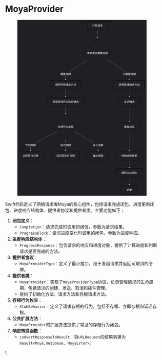# MoyaProvider

<figure><img src="../../../../../.gitbook/assets/image (8) (1) (1).png" alt=""><figcaption></figcaption></figure>



Swift代码定义了网络请求库Moya的核心组件，包括请求完成闭包、进度更新闭包、进度响应结构体、提供者协议和提供者类。主要功能如下：

1. **闭包定义**：
   * `Completion`：请求完成时调用的闭包，参数为请求结果。
   * `ProgressBlock`：请求进度变化时调用的闭包，参数为进度响应。
2. **进度响应结构体**：
   * `ProgressResponse`：包含请求的响应和进度对象，提供了计算进度和判断请求是否完成的方法。
3. **提供者协议**：
   * `MoyaProviderType`：定义了最小接口，用于发起请求并返回可取消的令牌。
4. **提供者类**：
   * `MoyaProvider`：实现了`MoyaProviderType`协议，负责管理请求的生命周期，包括请求的创建、发送、取消和插件管理。
   * 提供了初始化方法、请求方法和存根请求方法。
5. **存根行为枚举**：
   * `StubBehavior`：定义了请求存根的行为，包括不存根、立即存根和延迟存根。
6. **公共扩展方法**：
   * `MoyaProvider`的扩展方法提供了常见的存根行为闭包。
7. **响应转换函数**：
   * `convertResponseToResult`：将`URLRequest`的结果转换为`Result<Moya.Response, MoyaError>`。

\
